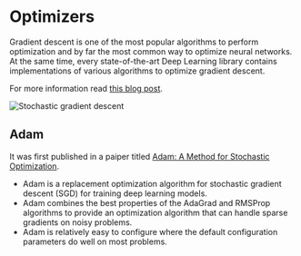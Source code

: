 # Optimizers

Gradient descent is one of the most popular algorithms to perform optimization and by far the most common way to optimize neural networks. At the same time, every state-of-the-art Deep Learning library contains implementations of various algorithms to optimize gradient descent.

For more information read [this blog post](http://ruder.io/optimizing-gradient-descent/).

![Stochastic gradient descent](http://hduongtrong.github.io/assets/gradient_descent/all.gif)

## Adam

It was first published in a paiper titled [Adam: A Method for Stochastic Optimization](https://arxiv.org/abs/1412.6980).

- Adam is a replacement optimization algorithm for stochastic gradient descent (SGD) for training deep learning models.
- Adam combines the best properties of the AdaGrad and RMSProp algorithms to provide an optimization algorithm that can handle sparse gradients on noisy problems.
- Adam is relatively easy to configure where the default configuration parameters do well on most problems.